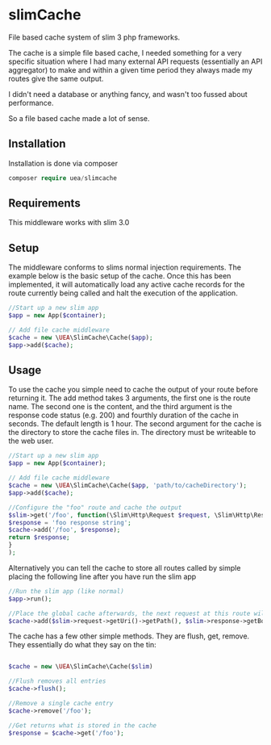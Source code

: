 # slimCache
File based cache system of slim 3 php frameworks.

The cache is a simple file based cache, I needed something for a very specific situation where I had many external API requests (essentially an API aggregator) to make and within a given time period they always made my routes give the same output.

I didn't need a database or anything fancy, and wasn't too fussed about performance.

So a file based cache made a lot of sense.

## Installation

Installation is done via composer
```php
composer require uea/slimcache
```

## Requirements
This middleware works with slim 3.0

## Setup
The middleware conforms to slims normal injection requirements. The example below is the basic setup of the cache.
Once this has been implemented, it will automatically load any active cache records for the route currently being called and 
halt the execution of the application.

```php
//Start up a new slim app
$app = new App($container);

// Add file cache middleware
$cache = new \UEA\SlimCache\Cache($app);
$app->add($cache);
```

## Usage
To use the cache you simple need to cache the output of your route before returning it. The add method takes 3 arguments,
the first one is the route name. The second one is the content, and the third argument is the response code status (e.g. 200) and fourthly duration of the cache in seconds.
The default length is 1 hour. The second argument for the cache is the directory to store the cache files in.
The directory must be writeable to the web user.

```php
//Start up a new slim app
$app = new App($container);

// Add file cache middleware
$cache = new \UEA\SlimCache\Cache($app, 'path/to/cacheDirectory');
$app->add($cache);

//Configure the "foo" route and cache the output
$slim->get('/foo', function(\Slim\Http\Request $request, \Slim\Http\Response $response, $args) use ($cache) {
$response = 'foo response string';
$cache->add('/foo', $response);
return $response;
}
);

```

Alternatively you can tell the cache to store all routes called by simple placing the following line after you have
run the slim app
```php
//Run the slim app (like normal)
$app->run();

//Place the global cache afterwards, the next request at this route will be cached
$cache->add($slim->request->getUri()->getPath(), $slim->response->getBody()->__toString());

```

The cache has a few other simple methods. They are flush, get, remove. They essentially do what they say on the tin:

```php 

$cache = new \UEA\SlimCache\Cache($slim)

//Flush removes all entries
$cache->flush();

//Remove a single cache entry
$cache->remove('/foo');

//Get returns what is stored in the cache
$response = $cache->get('/foo');

```
